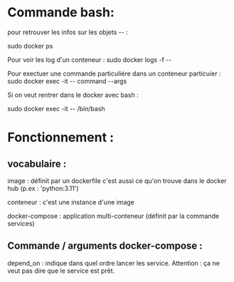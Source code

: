 # Commande bash: 

pour retrouver les infos sur les objets <compose>-<service>-<instance> : 

sudo docker ps

Pour voir les log d'un conteneur :
sudo docker logs -f <compose>-<service>-<instance>

Pour exectuer une commande particuliére dans un conteneur particuier : 
sudo docker exec -it <compose>-<service>-<instance> command --args

Si on veut rentrer dans le docker avec bash : 

sudo docker exec -it <compose>-<service>-<instance> /bin/bash

# Fonctionnement : 

## vocabulaire : 

image : définit par un dockerfile c'est aussi ce qu'on trouve dans le docker hub (p.ex : 'python:3.11')

conteneur : c'est une instance d'une image 

docker-compose : application multi-conteneur (définit par la commande services)

## Commande / arguments docker-compose : 

depend_on : indique dans quel ordre lancer les service. Attention : ça ne veut pas dire que le service est prêt. 

